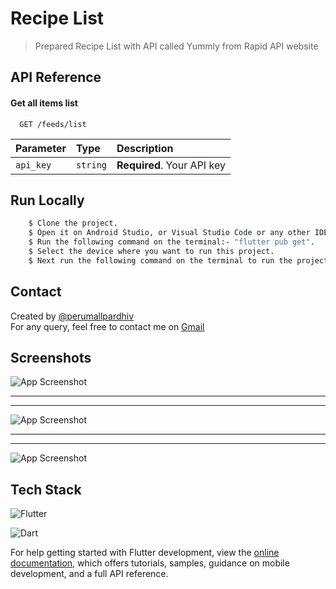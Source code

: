 
# Recipe List

> Prepared Recipe List with API called Yummly from Rapid API website

<!-- ## Features
List the ready features here:
* List View Builder Usage
* API Get Usage -->

## API Reference

#### Get all items list

```http
  GET /feeds/list
```

| Parameter | Type     | Description                |
| :-------- | :------- | :------------------------- |
| `api_key` | `string` | **Required**. Your API key |

## Run Locally

```bash
    $ Clone the project.
    $ Open it on Android Studio, or Visual Studio Code or any other IDE that supports the technologies used.
    $ Run the following command on the terminal:- "flutter pub get".
    $ Select the device where you want to run this project.
    $ Next run the following command on the terminal to run the project:- "flutter run" 
```

## Contact
Created by [@perumallpardhiv](https://github.com/Perumallpardhiv)\
For any query, feel free to contact me on [Gmail](mailto:lit202100@iiitl.ac.in)

## Screenshots

![App Screenshot](https://i.postimg.cc/qv3b9PYD/3333.jpg)

___
___

![App Screenshot](https://i.postimg.cc/ZqPfqrJr/2222.jpg)

___
___

![App Screenshot](https://i.postimg.cc/gr9RRTDr/111.jpg)

## Tech Stack
![Flutter](https://img.shields.io/badge/Flutter-%2302569B.svg?style=for-the-badge&logo=Flutter&logoColor=white)

![Dart](https://img.shields.io/badge/dart-%230175C2.svg?style=for-the-badge&logo=dart&logoColor=white)

For help getting started with Flutter development, view the
[online documentation](https://docs.flutter.dev/), which offers tutorials,
samples, guidance on mobile development, and a full API reference.
